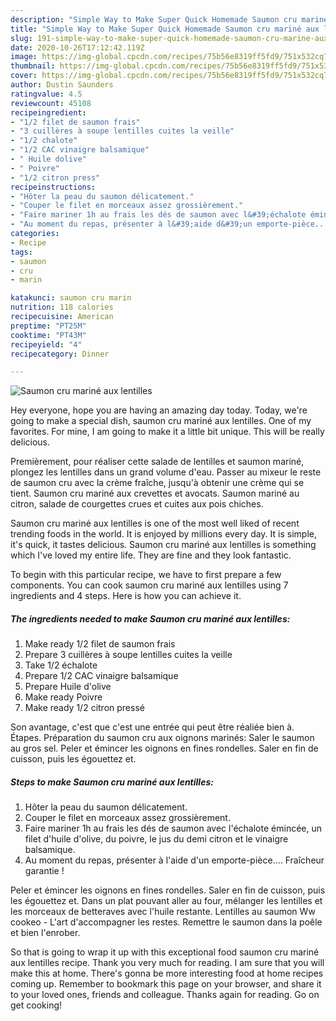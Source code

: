 ```yaml
---
description: "Simple Way to Make Super Quick Homemade Saumon cru mariné aux lentilles"
title: "Simple Way to Make Super Quick Homemade Saumon cru mariné aux lentilles"
slug: 191-simple-way-to-make-super-quick-homemade-saumon-cru-marine-aux-lentilles
date: 2020-10-26T17:12:42.119Z
image: https://img-global.cpcdn.com/recipes/75b56e8319ff5fd9/751x532cq70/saumon-cru-marine-aux-lentilles-photo-principale-de-la-recette.jpg
thumbnail: https://img-global.cpcdn.com/recipes/75b56e8319ff5fd9/751x532cq70/saumon-cru-marine-aux-lentilles-photo-principale-de-la-recette.jpg
cover: https://img-global.cpcdn.com/recipes/75b56e8319ff5fd9/751x532cq70/saumon-cru-marine-aux-lentilles-photo-principale-de-la-recette.jpg
author: Dustin Saunders
ratingvalue: 4.5
reviewcount: 45108
recipeingredient:
- "1/2 filet de saumon frais"
- "3 cuillères à soupe lentilles cuites la veille"
- "1/2 chalote"
- "1/2 CAC vinaigre balsamique"
- " Huile dolive"
- " Poivre"
- "1/2 citron press"
recipeinstructions:
- "Hôter la peau du saumon délicatement."
- "Couper le filet en morceaux assez grossièrement."
- "Faire mariner 1h au frais les dés de saumon avec l&#39;échalote émincée, un filet d&#39;huile d&#39;olive, du poivre, le jus du demi citron et le vinaigre balsamique."
- "Au moment du repas, présenter à l&#39;aide d&#39;un emporte-pièce.... Fraîcheur garantie !"
categories:
- Recipe
tags:
- saumon
- cru
- marin

katakunci: saumon cru marin 
nutrition: 118 calories
recipecuisine: American
preptime: "PT25M"
cooktime: "PT43M"
recipeyield: "4"
recipecategory: Dinner

---
```



![Saumon cru mariné aux lentilles](https://img-global.cpcdn.com/recipes/75b56e8319ff5fd9/751x532cq70/saumon-cru-marine-aux-lentilles-photo-principale-de-la-recette.jpg)

Hey everyone, hope you are having an amazing day today. Today, we're going to make a special dish, saumon cru mariné aux lentilles. One of my favorites. For mine, I am going to make it a little bit unique. This will be really delicious.

Premièrement, pour réaliser cette salade de lentilles et saumon mariné, plongez les lentilles dans un grand volume d&#39;eau. Passer au mixeur le reste de saumon cru avec la crème fraîche, jusqu&#39;à obtenir une crème qui se tient. Saumon cru mariné aux crevettes et avocats. Saumon mariné au citron, salade de courgettes crues et cuites aux pois chiches.

Saumon cru mariné aux lentilles is one of the most well liked of recent trending foods in the world. It is enjoyed by millions every day. It is simple, it's quick, it tastes delicious. Saumon cru mariné aux lentilles is something which I've loved my entire life. They are fine and they look fantastic.


To begin with this particular recipe, we have to first prepare a few components. You can cook saumon cru mariné aux lentilles using 7 ingredients and 4 steps. Here is how you can achieve it.

<!--inarticleads1-->

##### The ingredients needed to make Saumon cru mariné aux lentilles:

1. Make ready 1/2 filet de saumon frais
1. Prepare 3 cuillères à soupe lentilles cuites la veille
1. Take 1/2 échalote
1. Prepare 1/2 CAC vinaigre balsamique
1. Prepare  Huile d&#39;olive
1. Make ready  Poivre
1. Make ready 1/2 citron pressé


Son avantage, c&#39;est que c&#39;est une entrée qui peut être réaliée bien à. Étapes. Préparation du saumon cru aux oignons marinés: Saler le saumon au gros sel. Peler et émincer les oignons en fines rondelles. Saler en fin de cuisson, puis les égouettez et. 

<!--inarticleads2-->

##### Steps to make Saumon cru mariné aux lentilles:

1. Hôter la peau du saumon délicatement.
1. Couper le filet en morceaux assez grossièrement.
1. Faire mariner 1h au frais les dés de saumon avec l&#39;échalote émincée, un filet d&#39;huile d&#39;olive, du poivre, le jus du demi citron et le vinaigre balsamique.
1. Au moment du repas, présenter à l&#39;aide d&#39;un emporte-pièce.... Fraîcheur garantie !


Peler et émincer les oignons en fines rondelles. Saler en fin de cuisson, puis les égouettez et. Dans un plat pouvant aller au four, mélanger les lentilles et les morceaux de betteraves avec l&#39;huile restante. Lentilles au saumon Ww cookeo - L&#39;art d&#39;accompagner les restes. Remettre le saumon dans la poêle et bien l&#39;enrober. 

So that is going to wrap it up with this exceptional food saumon cru mariné aux lentilles recipe. Thank you very much for reading. I am sure that you will make this at home. There's gonna be more interesting food at home recipes coming up. Remember to bookmark this page on your browser, and share it to your loved ones, friends and colleague. Thanks again for reading. Go on get cooking!

